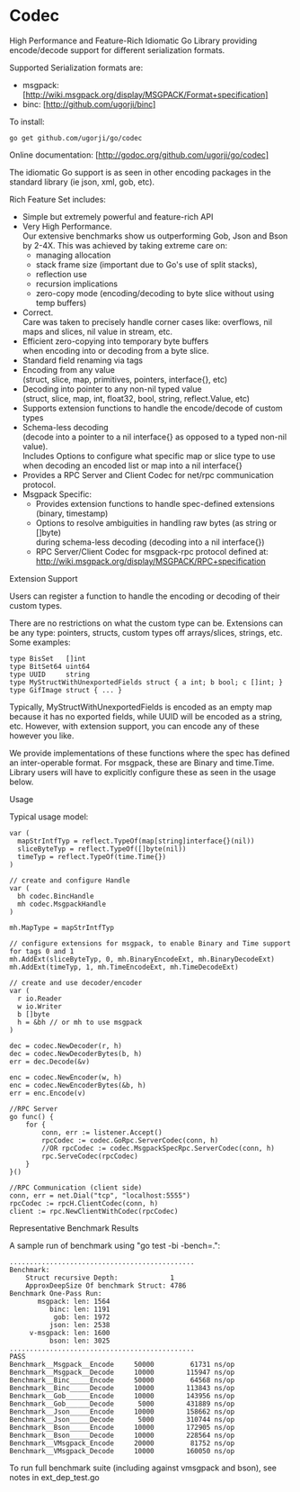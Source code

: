 # Codec

High Performance and Feature-Rich Idiomatic Go Library providing
encode/decode support for different serialization formats.

Supported Serialization formats are:

  - msgpack: [http://wiki.msgpack.org/display/MSGPACK/Format+specification]
  - binc: [http://github.com/ugorji/binc]

To install:

    go get github.com/ugorji/go/codec

Online documentation: [http://godoc.org/github.com/ugorji/go/codec]

The idiomatic Go support is as seen in other encoding packages in
the standard library (ie json, xml, gob, etc).

Rich Feature Set includes:

  - Simple but extremely powerful and feature-rich API
  - Very High Performance.   
    Our extensive benchmarks show us outperforming Gob, Json and Bson by 2-4X.
    This was achieved by taking extreme care on:
      - managing allocation
      - stack frame size (important due to Go's use of split stacks), 
      - reflection use
      - recursion implications
      - zero-copy mode (encoding/decoding to byte slice without using temp buffers)
  - Correct.  
    Care was taken to precisely handle corner cases like: 
      overflows, nil maps and slices, nil value in stream, etc.
  - Efficient zero-copying into temporary byte buffers  
    when encoding into or decoding from a byte slice.
  - Standard field renaming via tags
  - Encoding from any value  
    (struct, slice, map, primitives, pointers, interface{}, etc)
  - Decoding into pointer to any non-nil typed value  
    (struct, slice, map, int, float32, bool, string, reflect.Value, etc)
  - Supports extension functions to handle the encode/decode of custom types
  - Schema-less decoding  
    (decode into a pointer to a nil interface{} as opposed to a typed non-nil value).  
    Includes Options to configure what specific map or slice type to use 
    when decoding an encoded list or map into a nil interface{}
  - Provides a RPC Server and Client Codec for net/rpc communication protocol.
  - Msgpack Specific:
      - Provides extension functions to handle spec-defined extensions (binary, timestamp)
      - Options to resolve ambiguities in handling raw bytes (as string or []byte)  
        during schema-less decoding (decoding into a nil interface{})
      - RPC Server/Client Codec for msgpack-rpc protocol defined at: 
        http://wiki.msgpack.org/display/MSGPACK/RPC+specification

Extension Support

Users can register a function to handle the encoding or decoding of
their custom types. 

There are no restrictions on what the custom type can be. Extensions can
be any type: pointers, structs, custom types off arrays/slices, strings,
etc. Some examples:

    type BisSet   []int
    type BitSet64 uint64
    type UUID     string
    type MyStructWithUnexportedFields struct { a int; b bool; c []int; }
    type GifImage struct { ... }

Typically, MyStructWithUnexportedFields is encoded as an empty map because
it has no exported fields, while UUID will be encoded as a string,
etc. However, with extension support, you can encode any of these
however you like.

We provide implementations of these functions where the spec has defined
an inter-operable format. For msgpack, these are Binary and
time.Time. Library users will have to explicitly configure these as seen
in the usage below.

Usage

Typical usage model:

    var (
      mapStrIntfTyp = reflect.TypeOf(map[string]interface{}(nil))
      sliceByteTyp = reflect.TypeOf([]byte(nil))
      timeTyp = reflect.TypeOf(time.Time{})
    )
    
    // create and configure Handle
    var (
      bh codec.BincHandle
      mh codec.MsgpackHandle
    )

    mh.MapType = mapStrIntfTyp
    
    // configure extensions for msgpack, to enable Binary and Time support for tags 0 and 1
    mh.AddExt(sliceByteTyp, 0, mh.BinaryEncodeExt, mh.BinaryDecodeExt)
    mh.AddExt(timeTyp, 1, mh.TimeEncodeExt, mh.TimeDecodeExt)

    // create and use decoder/encoder
    var (
      r io.Reader
      w io.Writer
      b []byte
      h = &bh // or mh to use msgpack
    )
    
    dec = codec.NewDecoder(r, h)
    dec = codec.NewDecoderBytes(b, h)
    err = dec.Decode(&v) 
    
    enc = codec.NewEncoder(w, h)
    enc = codec.NewEncoderBytes(&b, h)
    err = enc.Encode(v)
    
    //RPC Server
    go func() {
        for {
            conn, err := listener.Accept()
            rpcCodec := codec.GoRpc.ServerCodec(conn, h)
            //OR rpcCodec := codec.MsgpackSpecRpc.ServerCodec(conn, h)
            rpc.ServeCodec(rpcCodec)
        }
    }()
    
    //RPC Communication (client side)
    conn, err = net.Dial("tcp", "localhost:5555")  
    rpcCodec := rpcH.ClientCodec(conn, h)  
    client := rpc.NewClientWithCodec(rpcCodec)

Representative Benchmark Results

A sample run of benchmark using "go test -bi -bench=.":

    ..............................................
    Benchmark: 
    	Struct recursive Depth:             1
    	ApproxDeepSize Of benchmark Struct: 4786
    Benchmark One-Pass Run:
    	   msgpack: len: 1564
    	      binc: len: 1191
    	       gob: len: 1972
    	      json: len: 2538
    	 v-msgpack: len: 1600
    	      bson: len: 3025
    ..............................................
    PASS
    Benchmark__Msgpack__Encode	   50000	     61731 ns/op
    Benchmark__Msgpack__Decode	   10000	    115947 ns/op
    Benchmark__Binc_____Encode	   50000	     64568 ns/op
    Benchmark__Binc_____Decode	   10000	    113843 ns/op
    Benchmark__Gob______Encode	   10000	    143956 ns/op
    Benchmark__Gob______Decode	    5000	    431889 ns/op
    Benchmark__Json_____Encode	   10000	    158662 ns/op
    Benchmark__Json_____Decode	    5000	    310744 ns/op
    Benchmark__Bson_____Encode	   10000	    172905 ns/op
    Benchmark__Bson_____Decode	   10000	    228564 ns/op
    Benchmark__VMsgpack_Encode	   20000	     81752 ns/op
    Benchmark__VMsgpack_Decode	   10000	    160050 ns/op

To run full benchmark suite (including against vmsgpack and bson), 
see notes in ext\_dep\_test.go

